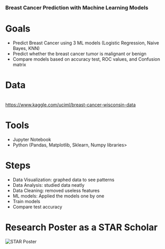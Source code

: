 ### Breast Cancer Prediction with Machine Learning Models

# Goals
- Predict Breast Cancer using 3 ML models (Logistic Regression, Naive Bayes, KNN) 
- Predict whether the breast cancer tumor is malignant or benign
- Compare models based on accuracy test, ROC values, and Confusion matrix

# Data
<br>https://www.kaggle.com/uciml/breast-cancer-wisconsin-data </br>

# Tools
- Jupyter Notebook
- Python (Pandas, Matplotlib, Sklearn, Numpy libraries>

# Steps 
- Data Visualization: graphed data to see patterns
- Data Analysis: studied data neatly
- Data Cleaning: removed useless features
- ML models: Applied the models one by one
- Train models
- Compare test accuracy 

# Research Poster as a STAR Scholar

![STAR Poster](https://user-images.githubusercontent.com/57270552/95031998-cd9dfe80-0686-11eb-82dc-68fe9a8f7e8e.jpg)
